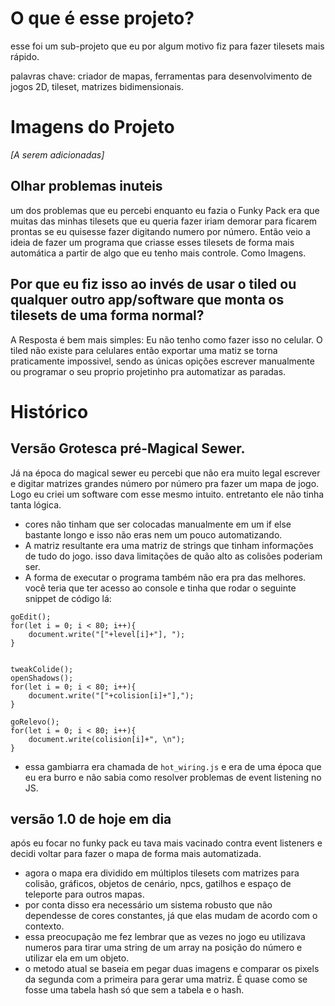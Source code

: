 # O que é esse projeto?

esse foi um sub-projeto que eu por algum motivo fiz para fazer tilesets mais rápido.

palavras chave: criador de mapas, ferramentas para desenvolvimento de jogos 2D, tileset, matrizes bidimensionais.

# Imagens do Projeto

_[A serem adicionadas]_

Olhar problemas inuteis
-

um dos problemas que eu percebi enquanto eu fazia o Funky Pack era que muitas das minhas tilesets que eu queria fazer iriam demorar para ficarem prontas se eu quisesse fazer digitando numero por número. Então veio a ideia de fazer um programa que criasse esses tilesets de forma mais automática a partir de algo que eu tenho mais controle. Como Imagens.

Por que eu fiz isso ao invés de usar o tiled ou qualquer outro app/software que monta os tilesets de uma forma normal?
-

A Resposta é bem mais simples: Eu não tenho como fazer isso no celular. O tiled não existe para celulares então exportar uma matiz se torna praticamente impossivel, sendo as únicas opições escrever manualmente ou programar o seu proprio projetinho pra automatizar as paradas.

# Histórico

Versão Grotesca pré-Magical Sewer.
-

Já na época do magical sewer eu percebi que não era muito legal escrever e digitar matrizes grandes número por número pra fazer um mapa de jogo. Logo eu criei um software com esse mesmo intuito. entretanto ele não tinha tanta lógica.

- cores não tinham que ser colocadas manualmente em um if else bastante longo e isso não eras nem um pouco automatizando.
- A matriz resultante era uma matriz de strings que tinham informações de tudo do jogo. isso dava limitações de quão alto as colisões poderiam ser.
- A forma de executar o programa também não era pra das melhores. você teria que ter acesso ao console e tinha que rodar o seguinte snippet de código lá:
```
goEdit();
for(let i = 0; i < 80; i++){
	document.write("["+level[i]+"], ");
}


tweakColide();
openShadows();
for(let i = 0; i < 80; i++){
	document.write("["+colision[i]+"],");
}

goRelevo();
for(let i = 0; i < 80; i++){
	document.write(colision[i]+", \n");
}
```
 - essa gambiarra era chamada de ```hot_wiring.js``` e era de uma época que eu era burro e não sabia como resolver problemas de event listening no JS.
 

versão 1.0 de hoje em dia
-

após eu focar no funky pack eu tava mais vacinado contra event listeners e decidi voltar para fazer o mapa de forma mais automatizada.
- agora o mapa era dividido em múltiplos tilesets com matrizes para colisão, gráficos, objetos de cenário, npcs, gatilhos e espaço de teleporte para outros mapas.
- por conta disso era necessário um sistema robusto que não dependesse de cores constantes, já que elas mudam de acordo com o contexto.
- essa preocupação me fez lembrar que as vezes no jogo eu utilizava numeros para tirar uma string de um array na posição do número e utilizar ela em um objeto.
- o metodo atual se baseia em pegar duas imagens e comparar os pixels da segunda com a primeira para gerar uma matriz. É quase como se fosse uma tabela hash só que sem a tabela e o hash.